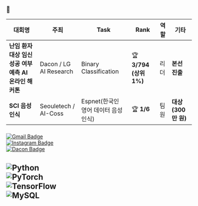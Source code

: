 
### 🏅
| 대회명 | 주최 | Task | Rank | 역할 | 기타 |
|--------|------|------|------|------|------|
| **난임 환자 대상 임신 성공 여부 예측 AI 온라인 해커톤** | Dacon / LG AI Research | Binary Classification | 🏆 **3/794 (상위 1%)** | 리더 | **본선 진출** |
| **SCI 음성인식** | Seouletech / AI-Coss | Espnet(한국인 영어 데이터 음성인식) | 🏆 **1/6** | 팀원 | **대상 (300만 원)** |






###
[![Gmail Badge](https://img.shields.io/badge/Email-qmdlghfl3%40naver.com-red?style=flat-square&logo=Gmail&logoColor=white)](mailto:qmdlghfl3@naver.com)  
[![Instagram Badge](https://img.shields.io/badge/Instagram-tlawogus__-purple?style=flat-square&logo=Instagram&logoColor=white)](https://www.instagram.com/tlawogus_)  
[![Dacon Badge](https://img.shields.io/badge/Dacon-qmdlghfl2@gmail.com-blue?style=flat-square&logo=data:image/png;base64,iVBORw0KGgoAAAANSUhEUgAAACAAAAAgCAYAAABzenr0AAABF0lEQVRYR+2XTU7DMBAGZ4FgEsExS0CslKxBpA4koygAWRA7AHT1ClUVrlbrxhuE94W5M+c/DP/zs3+AZEtlOeG2yHL6wB6tngmd3DGAqydUtGQhl6oMKxnB1y2gGLLAHLawD80DLhBLCojYvsX6lmAVpJKRHx+AmuFqAVg2TZRuAYuKjoBbAJknMk6ydkLtiM5BUAdGKM5FmIWpCZMpmmHYDqCEyWKwEmj0gX26EnbMPSKaQwBICGVOUKMWh6AcJ3oPIjNDLsDrgQqAuQhxWUswyy1OAm5soYzwLkjzm8Lg7yPmBlj3exCf2eFhV03CB2a5E9YzrIW+kh2CJWiKYyk+RJfAzZMWQiVC78BR3oBUB9wzyqDVXJ98Ol6QPr6ncLpPCcmRbmN/F+tdRKPpe0t7QX+AQ1TqOj9wIupAAAAAElFTkSuQmCC)](https://dacon.io/myprofile/516434/competition)






##  
![Python](https://img.shields.io/badge/Python-3776AB?style=for-the-badge&logo=python&logoColor=white)  
![PyTorch](https://img.shields.io/badge/PyTorch-EE4C2C?style=for-the-badge&logo=pytorch&logoColor=white)  
![TensorFlow](https://img.shields.io/badge/TensorFlow-FF6F00?style=for-the-badge&logo=tensorflow&logoColor=white)  
![MySQL](https://img.shields.io/badge/MySQL-4479A1?style=for-the-badge&logo=mysql&logoColor=white)  
---

